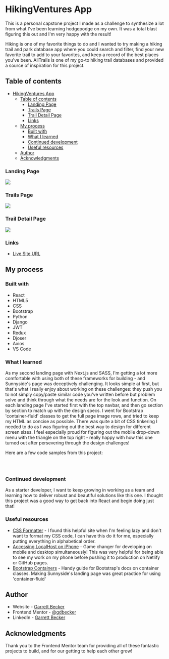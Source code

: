 # HikingVentures App
This is a personal capstone project I made as a challenge to synthesize a lot from what I've been learning hodgepodge on my own. It was a total blast figuring this out and I'm very happy with the result!

Hiking is one of my favorite things to do and I wanted to try making a hiking trail and park database app where you could search and filter, find your new favorite trail to add to your favorites, and keep a record of the best places you've been. AllTrails is one of my go-to hiking trail databases and provided a source of inspiration for this project.

## Table of contents

- [HikingVentures App](#hikingventures-app)
  - [Table of contents](#table-of-contents)
    - [Landing Page](#landing-page)
    - [Trails Page](#trails-page)
    - [Trail Detail Page](#trail-detail-page)
    - [Links](#links)
  - [My process](#my-process)
    - [Built with](#built-with)
    - [What I learned](#what-i-learned)
    - [Continued development](#continued-development)
    - [Useful resources](#useful-resources)
  - [Author](#author)
  - [Acknowledgments](#acknowledgments)

### Landing Page

![](./screenshots/LandingPage.png)

### Trails Page

![](./screenshots/TrailsPage.png)

### Trail Detail Page

![](./screenshots/TrailsDetailPage.png)

### Links

- [Live Site URL](https://hikingventures-gdbecker.replit.app)

## My process

### Built with

- React
- HTML5
- CSS
- Bootstrap
- Python
- Django
- JWT
- Redux
- Djoser
- Axios
- VS Code

### What I learned

As my second landing page with Next.js and SASS, I'm getting a lot more comfortable with using both of these frameworks for building - and Sunnyside's page was deceptively challenging. It looks simple at first, but that's what I really enjoy about working on these challenges: they push you to not simply copy/paste similar code you've written before but problem solve and think through what the needs are for the look and function. On each landing page I've started first with the top navbar, and then go section by section to match up with the design specs. I went for Bootstrap 'container-fluid' classes to get the full page image rows, and tried to keep my HTML as concise as possible. There was quite a bit of CSS tinkering I needed to do as I was figuring out the best way to design for different screen sizes. I feel especially proud for figuring out the mobile drop-down menu with the triangle on the top right - really happy with how this one turned out after persevering through the design challenges!

Here are a few code samples from this project:

```html

```

```css

```

```js

```

### Continued development

As a starter developer, I want to keep growing in working as a team and learning how to deliver robust and beautiful solutions like this one. I thought this project was a good way to get back into React and begin doing just that!

### Useful resources

- [CSS Formatter](http://www.lonniebest.com/FormatCSS/) - I found this helpful site when I'm feeling lazy and don't want to format my CSS code, I can have this do it for me, especially putting everything in alphabetical order.
- [Accessing LocalHost on iPhone](https://stackoverflow.com/questions/3132105/how-do-you-access-a-website-running-on-localhost-from-iphone-browser) - Game changer for developing on mobile and desktop simultaneously! This was very helpful for being able to see my work on my phone before pushing it to production on Netlify or GitHub pages.
- [Bootstrap Containers](https://getbootstrap.com/docs/5.0/layout/containers/) - Handy guide for Bootstrap's docs on container classes. Making Sunnyside's landing page was great practice for using 'container-fluid'

## Author

- Website - [Garrett Becker]()
- Frontend Mentor - [@gdbecker](https://www.frontendmentor.io/profile/gdbecker)
- LinkedIn - [Garrett Becker](https://www.linkedin.com/in/garrett-becker-923b4a106/)

## Acknowledgments

Thank you to the Frontend Mentor team for providing all of these fantastic projects to build, and for our getting to help each other grow!
